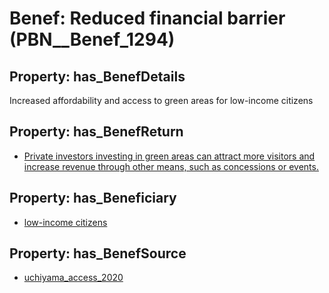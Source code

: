# Benef: __Reduced financial barrier__ (PBN__Benef_1294)

## Property: has_BenefDetails

Increased affordability and access to green areas for low-income citizens

## Property: has_BenefReturn

* [Private investors investing in green areas can attract more visitors and increase revenue through other means, such as concessions or events.](../BenefReturn/PBN__BenefReturn_1461)

## Property: has_Beneficiary

* [low-income citizens](../Stakeholder/PBN__Stakeholder_510)

## Property: has_BenefSource

* [uchiyama_access_2020](../Article/PBN__Article_275)

